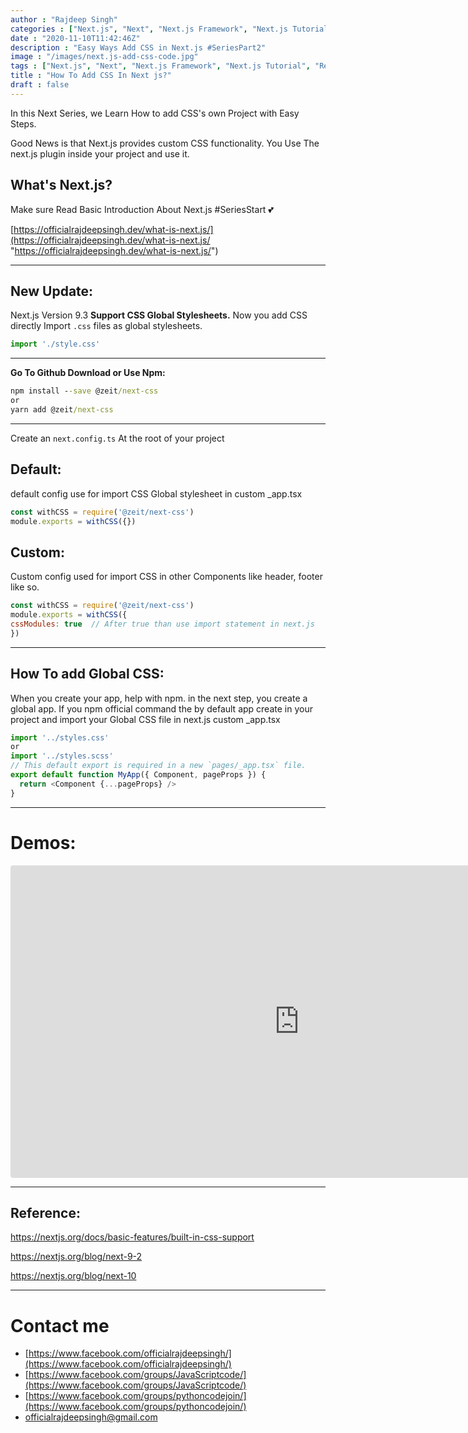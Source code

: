 ```yaml
---
author : "Rajdeep Singh"
categories : ["Next.js", "Next", "Next.js Framework", "Next.js Tutorial", "React.js", "react.js tutorial"]
date : "2020-11-10T11:42:46Z"
description : "Easy Ways Add CSS in Next.js #SeriesPart2"
image : "/images/next.js-add-css-code.jpg"
tags : ["Next.js", "Next", "Next.js Framework", "Next.js Tutorial", "React.js", "react.js tutorial"]
title : "How To Add CSS In Next js?"
draft : false
---
```


In this Next Series, we Learn How to add CSS's own Project with Easy Steps.

Good News is that Next.js provides custom CSS functionality. You Use The next.js plugin inside your project and use it.

## What's Next.js?

Make sure Read Basic Introduction About Next.js #SeriesStart 💕

[https://officialrajdeepsingh.dev/what-is-next.js/](https://officialrajdeepsingh.dev/what-is-next.js/ "https://officialrajdeepsingh.dev/what-is-next.js/")

***

## New Update:

Next.js Version 9.3 **Support CSS Global Stylesheets.** Now you add CSS directly Import `.css` files as global stylesheets.

```javascript
import './style.css'
```

***

**Go To Github Download or Use Npm:**

```cmd
npm install --save @zeit/next-css
or
yarn add @zeit/next-css
```

***

Create an `next.config.ts` At the root of your project

## Default:

default config use for import CSS Global stylesheet in custom _app.tsx

```javascript
const withCSS = require('@zeit/next-css')
module.exports = withCSS({})
```

## Custom:

Custom config used for import CSS in other Components like header, footer like so.

```javascript
const withCSS = require('@zeit/next-css')
module.exports = withCSS({
cssModules: true  // After true than use import statement in next.js
})
```

***

## How To add Global CSS:

When you create your app, help with npm. in the next step, you create a global app. If you npm official command the by default app create in your project and import your Global CSS file in next.js custom _app.tsx

```javascript
import '../styles.css'
or
import '../styles.scss'
// This default export is required in a new `pages/_app.tsx` file.
export default function MyApp({ Component, pageProps }) {
  return <Component {...pageProps} />
}
```

***

# Demos:

<iframe width="924" height="500" src="https://codesandbox.io/embed/add-css-innextjs-8pdds?from-embed" style="border:0; border-radius: 4px; overflow:hidden;" sandbox="allow-modals allow-forms allow-popups allow-scripts allow-same-origin"></iframe>

***

## Reference:

https://nextjs.org/docs/basic-features/built-in-css-support

https://nextjs.org/blog/next-9-2

https://nextjs.org/blog/next-10

***

# Contact me

* [https://www.facebook.com/officialrajdeepsingh/](https://www.facebook.com/officialrajdeepsingh/)
* [https://www.facebook.com/groups/JavaScriptcode/](https://www.facebook.com/groups/JavaScriptcode/)
* [https://www.facebook.com/groups/pythoncodejoin/](https://www.facebook.com/groups/pythoncodejoin/)
* [officialrajdeepsingh@gmail.com](mailto:officialrajdeepsingh@gmail.com)
